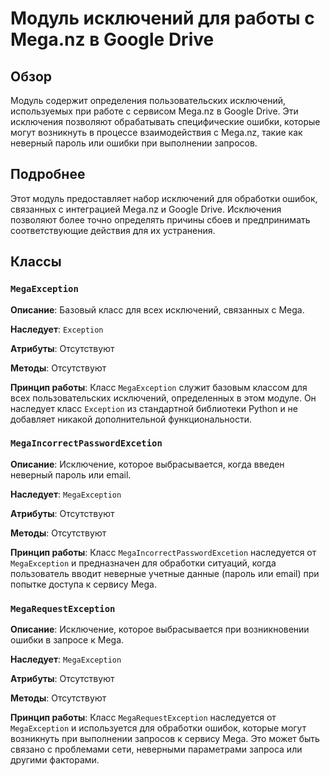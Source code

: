 # Модуль исключений для работы с Mega.nz в Google Drive
## Обзор

Модуль содержит определения пользовательских исключений, используемых при работе с сервисом Mega.nz в Google Drive. Эти исключения позволяют обрабатывать специфические ошибки, которые могут возникнуть в процессе взаимодействия с Mega.nz, такие как неверный пароль или ошибки при выполнении запросов.

## Подробнее

Этот модуль предоставляет набор исключений для обработки ошибок, связанных с интеграцией Mega.nz и Google Drive. Исключения позволяют более точно определять причины сбоев и предпринимать соответствующие действия для их устранения.

## Классы

### `MegaException`

**Описание**: Базовый класс для всех исключений, связанных с Mega.

**Наследует**: `Exception`

**Атрибуты**: Отсутствуют

**Методы**: Отсутствуют

**Принцип работы**:
Класс `MegaException` служит базовым классом для всех пользовательских исключений, определенных в этом модуле. Он наследует класс `Exception` из стандартной библиотеки Python и не добавляет никакой дополнительной функциональности.

### `MegaIncorrectPasswordExcetion`

**Описание**: Исключение, которое выбрасывается, когда введен неверный пароль или email.

**Наследует**: `MegaException`

**Атрибуты**: Отсутствуют

**Методы**: Отсутствуют

**Принцип работы**:
Класс `MegaIncorrectPasswordExcetion` наследуется от `MegaException` и предназначен для обработки ситуаций, когда пользователь вводит неверные учетные данные (пароль или email) при попытке доступа к сервису Mega.

### `MegaRequestException`

**Описание**: Исключение, которое выбрасывается при возникновении ошибки в запросе к Mega.

**Наследует**: `MegaException`

**Атрибуты**: Отсутствуют

**Методы**: Отсутствуют

**Принцип работы**:
Класс `MegaRequestException` наследуется от `MegaException` и используется для обработки ошибок, которые могут возникнуть при выполнении запросов к сервису Mega. Это может быть связано с проблемами сети, неверными параметрами запроса или другими факторами.